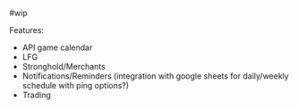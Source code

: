 #wip

Features:
* API game calendar
* LFG
* Stronghold/Merchants
* Notifications/Reminders (integration with google sheets for daily/weekly schedule with ping options?)
* Trading